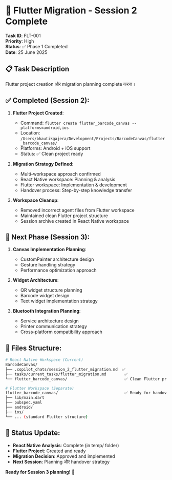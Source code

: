 # 🚀 Flutter Migration - Session 2 Complete

**Task ID**: FLT-001  
**Priority**: High  
**Status**: ✅ Phase 1 Completed  
**Date**: 25 June 2025  

## 📋 Task Description

Flutter project creation और migration planning complete करना।

## ✅ Completed (Session 2):

1. **Flutter Project Created**: 
   - Command: `flutter create flutter_barcode_canvas --platforms=android,ios`
   - Location: `/Users/bhautikgajera/Development/Projects/BarcodeCanvas/flutter_barcode_canvas/`
   - Platforms: Android + iOS support
   - Status: ✅ Clean project ready

2. **Migration Strategy Defined**:
   - Multi-workspace approach confirmed
   - React Native workspace: Planning & analysis
   - Flutter workspace: Implementation & development
   - Handover process: Step-by-step knowledge transfer

3. **Workspace Cleanup**:
   - Removed incorrect agent files from Flutter workspace
   - Maintained clean Flutter project structure
   - Session archive created in React Native workspace

## 🎯 Next Phase (Session 3):

1. **Canvas Implementation Planning**:
   - CustomPainter architecture design
   - Gesture handling strategy
   - Performance optimization approach

2. **Widget Architecture**:
   - QR widget structure planning
   - Barcode widget design
   - Text widget implementation strategy

3. **Bluetooth Integration Planning**:
   - Service architecture design
   - Printer communication strategy
   - Cross-platform compatibility approach

## 📁 Files Structure:

```bash
# React Native Workspace (Current)
BarcodeCanvas/
├── .copilot_chats/session_2_flutter_migration.md  ✅
├── tasks/current_tasks/flutter_migration.md        ✅
└── flutter_barcode_canvas/                         ✅ Clean Flutter project

# Flutter Workspace (Separate)
flutter_barcode_canvas/                             ✅ Ready for handover
├── lib/main.dart
├── pubspec.yaml
├── android/
├── ios/
└── ... (standard Flutter structure)
```

## 🔄 Status Update:

- **React Native Analysis**: Complete (in temp/ folder)
- **Flutter Project**: Created and ready
- **Migration Decision**: Approved and implemented
- **Next Session**: Planning और handover strategy

**Ready for Session 3 planning!** 🚀
